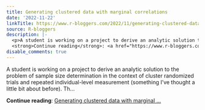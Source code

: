 ```yaml
---
title: Generating clustered data with marginal correlations
date: '2022-11-22'
linkTitle: https://www.r-bloggers.com/2022/11/generating-clustered-data-with-marginal-correlations/
source: R-bloggers
description: |-
  <p>A student is working on a project to derive an analytic solution to the problem of sample size determination in the context of cluster randomized trials and repeated individual-level measurement (something I’ve thought a little bit about before). Th...</p>
  <strong>Continue reading</strong>: <a href="https://www.r-bloggers.com/2022/11/generating-clustered-data-with-marginal-correlations/">Generating clustered data with marginal ...
disable_comments: true
---
```

<p>A student is working on a project to derive an analytic solution to the problem of sample size determination in the context of cluster randomized trials and repeated individual-level measurement (something I’ve thought a little bit about before). Th...</p>
<strong>Continue reading</strong>: <a href="https://www.r-bloggers.com/2022/11/generating-clustered-data-with-marginal-correlations/">Generating clustered data with marginal ...